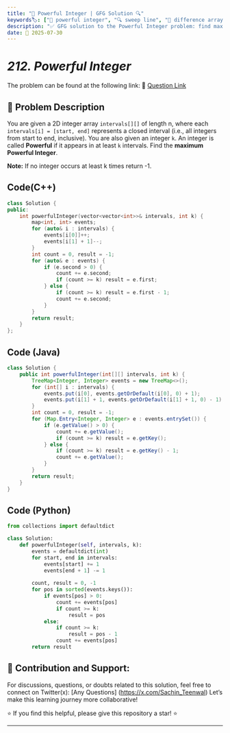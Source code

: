 ```yaml
---
title: "🔢 Powerful Integer | GFG Solution 🔍"
keywords🏷️: ["🔢 powerful integer", "🔍 sweep line", "📍 difference array", "📈 interval overlap", "📘 GFG", "🏁 competitive programming", "📚 DSA"]
description: "✅ GFG solution to the Powerful Integer problem: find maximum integer appearing in at least k intervals using sweep line technique with difference array. 🚀"
date: 📅 2025-07-30
---
```



# *212. Powerful Integer*

The problem can be found at the following link: 🔗 [Question Link](https://www.geeksforgeeks.org/problems/powerfull-integer--170647/1)

## **🧩 Problem Description**

You are given a 2D integer array `intervals[][]` of length n, where each `intervals[i] = [start, end]` represents a closed interval (i.e., all integers from start to end, inclusive). You are also given an integer `k`. An integer is called **Powerful** if it appears in at least `k` intervals. Find the **maximum Powerful Integer**.

**Note:** If no integer occurs at least k times return -1.


## Code(C++)
```cpp
class Solution {
public:
    int powerfulInteger(vector<vector<int>>& intervals, int k) {
        map<int, int> events;
        for (auto& i : intervals) {
            events[i[0]]++;
            events[i[1] + 1]--;
        }
        int count = 0, result = -1;
        for (auto& e : events) {
            if (e.second > 0) {
                count += e.second;
                if (count >= k) result = e.first;
            } else {
                if (count >= k) result = e.first - 1;
                count += e.second;
            }
        }
        return result;
    }
};
```

## Code (Java)

```java
class Solution {
    public int powerfulInteger(int[][] intervals, int k) {
        TreeMap<Integer, Integer> events = new TreeMap<>();
        for (int[] i : intervals) {
            events.put(i[0], events.getOrDefault(i[0], 0) + 1);
            events.put(i[1] + 1, events.getOrDefault(i[1] + 1, 0) - 1);
        }
        int count = 0, result = -1;
        for (Map.Entry<Integer, Integer> e : events.entrySet()) {
            if (e.getValue() > 0) {
                count += e.getValue();
                if (count >= k) result = e.getKey();
            } else {
                if (count >= k) result = e.getKey() - 1;
                count += e.getValue();
            }
        }
        return result;
    }
}
```

## Code (Python)

```python
from collections import defaultdict

class Solution:
    def powerfulInteger(self, intervals, k):
        events = defaultdict(int)
        for start, end in intervals:
            events[start] += 1
            events[end + 1] -= 1
        
        count, result = 0, -1
        for pos in sorted(events.keys()):
            if events[pos] > 0:
                count += events[pos]
                if count >= k:
                    result = pos
            else:
                if count >= k:
                    result = pos - 1
                count += events[pos]
        return result
```



## 🎯 **Contribution and Support:**

For discussions, questions, or doubts related to this solution, feel free to connect on Twitter(x): [Any Questions] (https://x.com/Sachin_Teenwal) Let’s make this learning journey more collaborative!

⭐ If you find this helpful, please give this repository a star! ⭐

---
